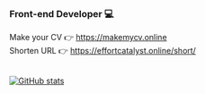 ### Front-end Developer  :computer:
Make your CV  :point_right: https://makemycv.online
<br/>
Shorten URL :point_right: https://effortcatalyst.online/short/
<br/><br/>

[![GitHub stats](https://github-readme-stats.vercel.app/api?username=pratikktiwari)](https://github.com/pratikktiwari/github-readme-stats)
<!--
**pratikktiwari/pratikktiwari** is a ✨ _special_ ✨ repository because its `README.md` (this file) appears on your GitHub profile.

Here are some ideas to get you started:

- 🔭 I’m currently working on ...
- 🌱 I’m currently learning ...
- 👯 I’m looking to collaborate on ...
- 🤔 I’m looking for help with ...
- 💬 Ask me about ...
- 📫 How to reach me: ...
- 😄 Pronouns: ...
- ⚡ Fun fact: ...
-->

